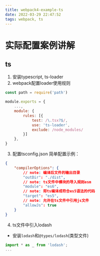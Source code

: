 ```yaml
---
title: webpack4-example-ts
date: 2022-03-29 22:47:52
tags: webpack, ts
---
```

# 实际配置案例讲解
## ts
1. 安装typescript, ts-loader
2. webpack配置loader使用规则
<!-- more --->
``` javascript
const path = require('path')

module.exports = {
    ...,
    module: {
        rules: [{
            test: /\.tsx?$/,
            use: 'ts-loader',
            exclude: /node_modules/
        }]
    },
}
```
3. 配置tsconfig.json
简单配置示例：
``` json
{
    "compilerOptions": {
        // note: 编译后文件的输出目录
        "outDir": "./dist",
        // note: ts文件中模块的导入规则esm
        "module": "es6",
        // note: 将ts编译成符合es5语法的代码
        "target": "es5",
        // note: 允许在ts文件中引用js文件
        "allowJs": true
    }
}
```

4. ts文件中引入lodash
* 安装`lodash`和`@types/lodash`(类型文件)
``` typescript
import * as _ from 'lodash';
...

```
